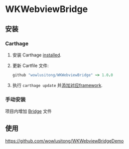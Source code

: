 # WKWebviewBridge


## 安装

### Carthage

 1. 安装 Carthage [installed][Carthage Installation].

 2. 更新 Cartfile 文件:

    ```ruby
    github "wowlusitong/WKWebviewBridge" ~> 1.0.0
    ```

 3. 执行 `carthage update` 并[添加对应framework][Carthage Usage].


[Carthage]: https://github.com/Carthage/Carthage
[Carthage Installation]: https://github.com/Carthage/Carthage#installing-carthage
[Carthage Usage]: https://github.com/Carthage/Carthage#adding-frameworks-to-an-application

### 手动安装

 项目内增加 [Bridge](https://github.com/wowlusitong/WKWebviewBridge/blob/master/WKWebviewBridge/Bridge.swift) 文件

## 使用
https://github.com/wowlusitong/WKWebviewBridgeDemo
